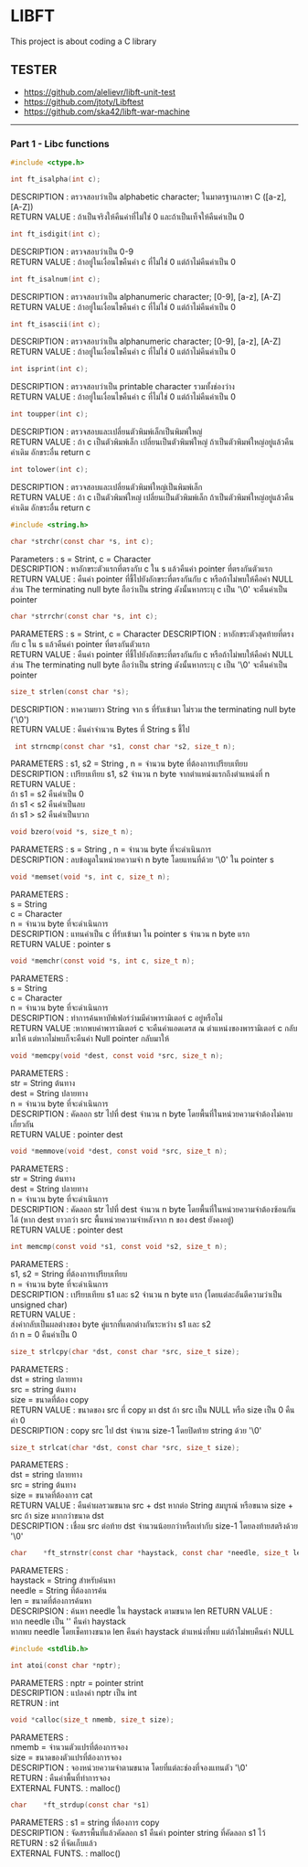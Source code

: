 # LIBFT
This project is about coding a C library

## TESTER
- https://github.com/alelievr/libft-unit-test
- https://github.com/jtoty/Libftest
- https://github.com/ska42/libft-war-machine 

***
### Part 1 - Libc functions

```c
#include <ctype.h>
```

```c
int	ft_isalpha(int c);
```

DESCRIPTION	: ตรวจสอบว่าเป็น alphabetic character; ในมาตรฐานภาษา C ([a-z], [A-Z])<br/>
RETURN VALUE	: ถ้าเป็นจริงให้คืนค่าที่ไม่ใช่ 0 และถ้าเป็นเท็จให้คืนค่าเป็น 0<br/>

```c
int ft_isdigit(int c);
```

DESCRIPTION	: ตรวจสอบว่าเป็น 0-9<br/>
RETURN VALUE	: ถ้าอยู่ในเงื่อนไขคืนค่า c ที่ไม่ใช่ 0 แต่ถ้าไม่คืนค่าเป็น 0<br/>

```c
int ft_isalnum(int c);
```

DESCRIPTION		: ตรวจสอบว่าเป็น alphanumeric character; [0-9], [a-z], [A-Z] <br/>
RETURN VALUE	: ถ้าอยู่ในเงื่อนไขคืนค่า c ที่ไม่ใช่ 0 แต่ถ้าไม่คืนค่าเป็น 0<br/>

```c
int ft_isascii(int c);
```

DESCRIPTION		: ตรวจสอบว่าเป็น alphanumeric character; [0-9], [a-z], [A-Z] <br/>
RETURN VALUE	: ถ้าอยู่ในเงื่อนไขคืนค่า c ที่ไม่ใช่ 0 แต่ถ้าไม่คืนค่าเป็น 0<br/>

```c
int isprint(int c);
```

DESCRIPTION	: ตรวจสอบว่าเป็น printable character รวมทั้งช่องว่าง<br/>
RETURN VALUE	: ถ้าอยู่ในเงื่อนไขคืนค่า c ที่ไม่ใช่ 0 แต่ถ้าไม่คืนค่าเป็น 0<br/>

```c
int toupper(int c);
```

DESCRIPTION	: ตรวจสอบและเปลี่ยนตัวพิมพ์เล็กเป็นพิมพ์ใหญ่<br/>
RETURN VALUE	: ถ้า c เป็นตัวพิมพ์เล็ก เปลี่ยนเป็นตัวพิมพ์ใหญ่ ถ้าเป็นตัวพิมพ์ใหญ่อยู่แล้วคืนค่าเดิม อักขระอื่น return c<br/>

```c
int tolower(int c);
```

DESCRIPTION	: ตรวจสอบและเปลี่ยนตัวพิมพ์ใหญ่เป็นพิมพ์เล็ก<br/>
RETURN VALUE	: ถ้า c เป็นตัวพิมพ์ใหญ่ เปลี่ยนเป็นตัวพิมพ์เล็ก ถ้าเป็นตัวพิมพ์ใหญ่อยู่แล้วคืนค่าเดิม อักขระอื่น return c<br/>

```c
#include <string.h>
```

```c
char *strchr(const char *s, int c);
```

Parameters 	: s = Strint, c = Character<br/>
DESCRIPTION	: หาอักขระตัวแรกที่ตรงกับ c ใน s แล้วคืนค่า pointer ที่ตรงกันตัวแรก<br/>
RETURN VALUE	: คืนค่า pointer ที่ชี้ไปยังอักขระที่ตรงกันกับ c หรือถ้าไม่พบให้คือค่า NULL ส่วน The terminating null byte ถือว่าเป็น string ดังนั้นหากระบุ c เป็น '\0' จะคืนค่าเป็น pointer <br/>

```c
char *strrchr(const char *s, int c);
```

PARAMETERS	: s = Strint, c = Character
DESCRIPTION	: หาอักขระตัวสุดท้ายที่ตรงกับ c ใน s แล้วคืนค่า pointer ที่ตรงกันตัวแรก<br/>
RETURN VALUE	: คืนค่า pointer ที่ชี้ไปยังอักขระที่ตรงกันกับ c หรือถ้าไม่พบให้คือค่า NULL ส่วน The terminating null byte ถือว่าเป็น string ดังนั้นหากระบุ c เป็น '\0' จะคืนค่าเป็น pointer <br/>

```c
size_t strlen(const char *s);
```

DESCRIPTION	: หาความยาว String จาก s ที่รับเข้ามา ไม่รวม the terminating null byte ('\0')<br/>
RETURN VALUE	: คืนค่าจำนวน Bytes ที่ String s ชี้ไป<br/>

```c
 int strncmp(const char *s1, const char *s2, size_t n);
```

PARAMETERS		: s1, s2 = String , n = จำนวน byte ที่ต้องการเปรียบเทียบ<br/>
DESCRIPTION		: เปรียบเทียบ s1, s2 จำนวน n byte จากตำแหน่งแรกถึงตำแหน่งที่ n <br/>
RETURN VALUE	: <br/>
	ถ้า s1 = s2 คืนค่าเป็น 0<br/>
	ถ้า s1 < s2 คืนค่าเป็นลบ<br/>
	ถ้า s1 > s2 คืนค่าเป็นบวก<br/>

```c
void bzero(void *s, size_t n);
```

PARAMETERS	: s = String , n = จำนวน byte ที่จะดำเนินการ<br/>
DESCRIPTION	: ลบข้อมูลในหน่วยความจำ n byte โดยแทนที่ด้วย '\0' ใน pointer s <br/>

```c
void *memset(void *s, int c, size_t n);
```

PARAMETERS	: <br/>
	s = String<br/>
	c = Character<br/>
	n = จำนวน byte ที่จะดำเนินการ<br/>
DESCRIPTION	:  แทนค่าเป็น c ที่รับเข้ามา ใน pointer s จำนวน n byte แรก<br/>
RETURN VALUE	: pointer s<br/>

```c
void *memchr(const void *s, int c, size_t n);
```

PARAMETERS	: <br/>
	s = String<br/>
	c = Character<br/>
	n = จำนวน byte ที่จะดำเนินการ<br/>
DESCRIPTION	:  ทำการค้นหาบัฟเฟอร์ว่ามมีค่าพารามิเตอร์ c อยู่หรือไม่ <br/>
RETURN VALUE	:หากพบค่าพารามิเตอร์ c จะคืนค่าแอดเดรส ณ ตำแหน่งของพารามิเตอร์ c กลับมาให้ แต่หากไม่พบก็จะคืนค่า Null pointer กลับมาให้<br/>

```c
void *memcpy(void *dest, const void *src, size_t n);
```

PARAMETERS	: <br/>
	str = String ต้นทาง<br/>
	dest = String ปลายทาง<br/>
	n = จำนวน byte ที่จะดำเนินการ<br/>
DESCRIPTION	:  คัดลอก str ไปที่ dest จำนวน n byte โดยพื้นที่ในหน่วยความจำต้องไม่คาบเกี่ยวกัน<br/>
RETURN VALUE	: pointer dest<br/>

```c
void *memmove(void *dest, const void *src, size_t n);
```

PARAMETERS	: <br/>
	str = String ต้นทาง<br/>
	dest = String ปลายทาง<br/>
	n = จำนวน byte ที่จะดำเนินการ<br/>
DESCRIPTION	:  คัดลอก str ไปที่ dest จำนวน n byte โดยพื้นที่ในหน่วยความจำต้องซ้อนกันได้ (หาก dest ยาวกว่า src พื้นหน่วยความจำหลังจาก n ของ dest ยังคงอยู่)<br/>
RETURN VALUE	: pointer dest<br/>

```c
int memcmp(const void *s1, const void *s2, size_t n);
```

PARAMETERS	: <br/>
	s1, s2 = String ที่ต้องการเปรียบเทียบ<br/>
	n = จำนวน byte ที่จะดำเนินการ<br/>
DESCRIPTION	:  เปรียบเทียบ s1 และ s2 จำนวน n byte แรก (โดยแต่ละอันตีความว่าเป็น unsigned char) <br/>
RETURN VALUE	: <br/>
	ส่งค่ากลับเป็นผลต่างของ byte คู่แรกที่แตกต่างกันระหว่าง s1 และ s2 <br/>
	ถ้า n = 0 คืนค่าเป็น 0<br/>

```c
size_t strlcpy(char *dst, const char *src, size_t size);
```

PARAMETERS	:<br/>
	dst = string ปลายทาง<br/>
	src = string ต้นทาง<br/>
	size = ขนาดที่ต้อง copy<br/>
RETURN VALUE	: ขนาดของ src ที่ copy มา dst ถ้า src เป็น NULL หรือ size เป็น 0 คืนค่า 0 <br/>
DESCRIPTION	:  copy src ไป dst จำนวน size-1 โดยปิดท้าย string ด้วย '\0'<br/>

```c
size_t strlcat(char *dst, const char *src, size_t size);
```

PARAMETERS      :<br/>
        dst = string ปลายทาง<br/>
        src = string ต้นทาง<br/>
        size = ขนาดที่ต้องการ cat<br/>
RETURN VALUE    : คืนค่าผลรวมขนาด src + dst หากต่อ String สมบูรณ์ หรือขนาด size + src ถ้า size มากกว่าขนาด dst<br/>
DESCRIPTION     :  เชื่อม src ต่อท้าย dst จำนวนน้อยกว่าหรือเท่ากับ size-1 โดยลงท้ายสตริงด้วย '\0'<br/>

```c
char	*ft_strnstr(const char *haystack, const char *needle, size_t len);
```

PARAMETERS	:<br/>
	haystack = String สำหรับค้นหา<br/>
	needle	= String ที่ต้องการค้น<br/>
	len	= ขนาดที่ต้องการค้นหา<br/>
DESCRIPSION	: ค้นหา needle ใน haystack ตามขนาด len
RETURN VALUE	:<br/>
	หาก needle เป็น '' คืนค่า haystack<br/>
	หากพบ needle โดยเช็คทางขนาด len คืนค่า haystack ตำแหน่งที่พบ แต่ถ้าไม่พบคืนค่า NULL<br/>

```c
#include <stdlib.h>
```

```c
int atoi(const char *nptr);
```

PARAMETERS	: nptr = pointer strint<br/>
DESCRIPTION	: แปลงค่า nptr เป็น int<br/>
RETRUN		: int<br/>

```c
void *calloc(size_t nmemb, size_t size);
```

PARAMETERS	: <br/>
	nmemb	= จำนวนตัวแปรที่ต้องการจอง<br/>
	size	= ขนาดของตัวแปรที่ต้องการจอง<br/>
DESCRIPTION	: จองหน่วยความจำตามขนาด โดยที่แต่ละช่องที่จองแทนตัว '\0'<br/>
RETURN		: คืนค่าพื้นที่ทำการจอง<br/>
EXTERNAL FUNTS.	: malloc()

```c
char	*ft_strdup(const char *s1)
```

PARAMETERS	: s1 = string ที่ต้องการ copy<br/>
DESCRIPTION	: จัดสรรพื้นที่แล้วคัดลอก s1 คืนค่า pointer string ที่คัดลอก s1 ไว้<br/>
RETURN		: s2 ที่จัดเก็บแล้ว<br/>
EXTERNAL FUNTS.	: malloc()<br/>

